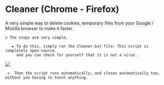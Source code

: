 # Cleaner (Chrome - Firefox)
A very simple way to delete cookies, temporary files from your Google / Mozilla browser to make it faster.

    > The steps are very simple.
          
       ► To do this, simply run the Cleaner.bat file. This script is completely open-source.
         and you can check for yourself that it is not a virus. 
         
   <img src="https://i.imgur.com/qNc5So8.png"/>
   
     >  Then the script runs automatically, and closes automatically too, without you having to touch anything.
